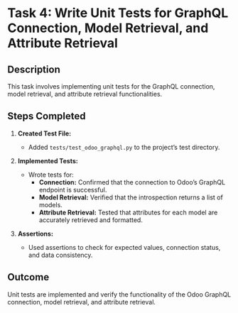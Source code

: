 # Task 4: Write Unit Tests for GraphQL Connection, Model Retrieval, and Attribute Retrieval

## Description
This task involves implementing unit tests for the GraphQL connection, model retrieval, and attribute retrieval functionalities.

## Steps Completed

1. **Created Test File:**
   - Added `tests/test_odoo_graphql.py` to the project’s test directory.

2. **Implemented Tests:**
   - Wrote tests for:
     - **Connection:** Confirmed that the connection to Odoo’s GraphQL endpoint is successful.
     - **Model Retrieval:** Verified that the introspection returns a list of models.
     - **Attribute Retrieval:** Tested that attributes for each model are accurately retrieved and formatted.

3. **Assertions:**
   - Used assertions to check for expected values, connection status, and data consistency.

## Outcome
Unit tests are implemented and verify the functionality of the Odoo GraphQL connection, model retrieval, and attribute retrieval.
